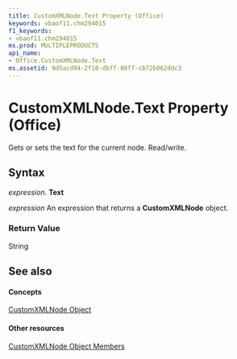 ```yaml
---
title: CustomXMLNode.Text Property (Office)
keywords: vbaof11.chm294015
f1_keywords:
- vbaof11.chm294015
ms.prod: MULTIPLEPRODUCTS
api_name:
- Office.CustomXMLNode.Text
ms.assetid: 9d5acd94-2f18-dbff-88f7-cb72b062ddc3
---
```



# CustomXMLNode.Text Property (Office)

Gets or sets the text for the current node. Read/write.


## Syntax

 _expression_. **Text**

 _expression_ An expression that returns a **CustomXMLNode** object.


### Return Value

String


## See also


#### Concepts


[CustomXMLNode Object](customxmlnode-object-office.md)
#### Other resources


[CustomXMLNode Object Members](customxmlnode-members-office.md)

